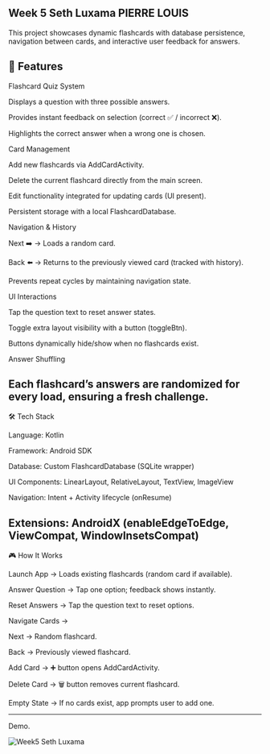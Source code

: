Week 5 Seth Luxama PIERRE LOUIS
---
This project showcases dynamic flashcards with database persistence, navigation between cards, and interactive user feedback for answers.

🚀 Features
---
Flashcard Quiz System

Displays a question with three possible answers.

Provides instant feedback on selection (correct ✅ / incorrect ❌).

Highlights the correct answer when a wrong one is chosen.

Card Management

Add new flashcards via AddCardActivity.

Delete the current flashcard directly from the main screen.

Edit functionality integrated for updating cards (UI present).

Persistent storage with a local FlashcardDatabase.

Navigation & History

Next ➡️ → Loads a random card.

Back ⬅️ → Returns to the previously viewed card (tracked with history).

Prevents repeat cycles by maintaining navigation state.

UI Interactions

Tap the question text to reset answer states.

Toggle extra layout visibility with a button (toggleBtn).

Buttons dynamically hide/show when no flashcards exist.

Answer Shuffling

Each flashcard’s answers are randomized for every load, ensuring a fresh challenge.
---
🛠️ Tech Stack

Language: Kotlin

Framework: Android SDK

Database: Custom FlashcardDatabase (SQLite wrapper)

UI Components: LinearLayout, RelativeLayout, TextView, ImageView

Navigation: Intent + Activity lifecycle (onResume)

Extensions: AndroidX (enableEdgeToEdge, ViewCompat, WindowInsetsCompat)
---
🎮 How It Works

Launch App → Loads existing flashcards (random card if available).

Answer Question → Tap one option; feedback shows instantly.

Reset Answers → Tap the question text to reset options.

Navigate Cards →

Next → Random flashcard.

Back → Previously viewed flashcard.

Add Card → ➕ button opens AddCardActivity.

Delete Card → 🗑️ button removes current flashcard.

Empty State → If no cards exist, app prompts user to add one.

---
Demo.

![Week5 Seth Luxama](https://github.com/user-attachments/assets/b34fffb2-abd8-4294-bc4d-303299ca7282)
